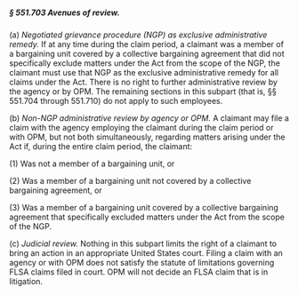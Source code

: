 ##### § 551.703 Avenues of review. #####

(a) *Negotiated grievance procedure (NGP) as exclusive administrative remedy.* If at any time during the claim period, a claimant was a member of a bargaining unit covered by a collective bargaining agreement that did not specifically exclude matters under the Act from the scope of the NGP, the claimant must use that NGP as the exclusive administrative remedy for all claims under the Act. There is no right to further administrative review by the agency or by OPM. The remaining sections in this subpart (that is, §§ 551.704 through 551.710) do not apply to such employees.

(b) *Non-NGP administrative review by agency or OPM.* A claimant may file a claim with the agency employing the claimant during the claim period or with OPM, but not both simultaneously, regarding matters arising under the Act if, during the entire claim period, the claimant:

(1) Was not a member of a bargaining unit, or

(2) Was a member of a bargaining unit not covered by a collective bargaining agreement, or

(3) Was a member of a bargaining unit covered by a collective bargaining agreement that specifically excluded matters under the Act from the scope of the NGP.

(c) *Judicial review.* Nothing in this subpart limits the right of a claimant to bring an action in an appropriate United States court. Filing a claim with an agency or with OPM does not satisfy the statute of limitations governing FLSA claims filed in court. OPM will not decide an FLSA claim that is in litigation.